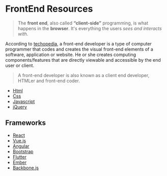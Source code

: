 # FrontEnd Resources

> The **front end**, also called **“client-side”** programming, is what
> happens in the **browser**. It's everything the users *sees and interacts
> with*.

According to [techopedia](https://www.techopedia.com/definition/29569/front-end-developer), a front-end developer is a type of computer programmer that codes and creates the visual front-end elements of a software, application or website. He or she creates computing components/features that are directly viewable and accessible by the end user or client.

> A front-end developer is also known as a client end developer, HTMLer
> and front-end coder.

 - [Html](/HTML.md) 
 - [Css](/CSS.md) 
 - [Javascript](/Javascript.md)
 - [jQuery](/jQuery.md)
 
 
## Frameworks
 - [React](/React.md) 
 - [Vue.js](/Vue.js.md) 
 - [Angular](/Angular.md)
 - [Bootstrap](/Bootstrap.md)
 - [Flutter](/Flutter.md)
 - [Ember](/Ember.md)
 - [Backbone.js](/Backbone.js.md)
